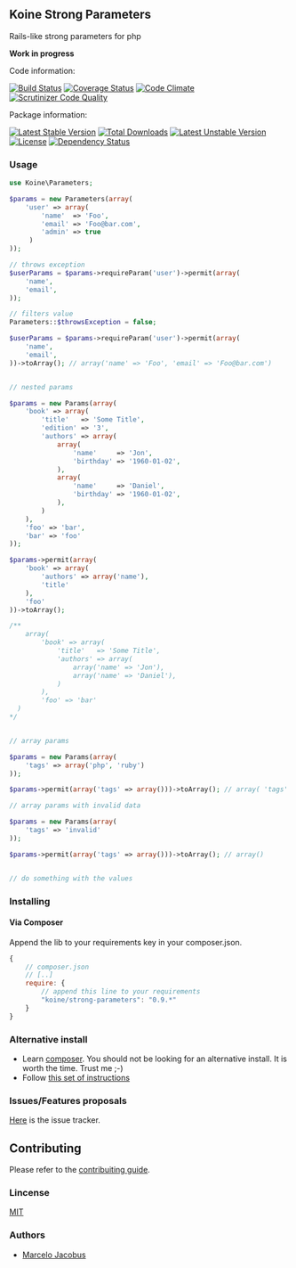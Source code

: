 Koine Strong Parameters
-----------------

Rails-like strong parameters for php

**Work in progress**

Code information:

[![Build Status](https://travis-ci.org/koinephp/StrongParameters.png?branch=master)](https://travis-ci.org/koinephp/StrongParameters)
[![Coverage Status](https://coveralls.io/repos/koinephp/StrongParameters/badge.png?branch=master)](https://coveralls.io/r/koinephp/StrongParameters?branch=master)
[![Code Climate](https://codeclimate.com/github/koinephp/StrongParameters.png)](https://codeclimate.com/github/koinephp/StrongParameters)
[![Scrutinizer Code Quality](https://scrutinizer-ci.com/g/koinephp/StrongParameters/badges/quality-score.png?b=master)](https://scrutinizer-ci.com/g/koinephp/StrongParameters/?branch=master)

Package information:

[![Latest Stable Version](https://poser.pugx.org/koine/strong-parameters/v/stable.svg)](https://packagist.org/packages/koine/strong-parameters)
[![Total Downloads](https://poser.pugx.org/koine/strong-parameters/downloads.svg)](https://packagist.org/packages/koine/strong-parameters)
[![Latest Unstable Version](https://poser.pugx.org/koine/strong-parameters/v/unstable.svg)](https://packagist.org/packages/koine/strong-parameters)
[![License](https://poser.pugx.org/koine/strong-parameters/license.svg)](https://packagist.org/packages/koine/strong-parameters)
[![Dependency Status](https://gemnasium.com/koinephp/StrongParameters.png)](https://gemnasium.com/koinephp/StrongParameters)


### Usage

```php
use Koine\Parameters;

$params = new Parameters(array(
    'user' => array(
        'name'  => 'Foo',
        'email' => 'Foo@bar.com',
        'admin' => true
     )
));

// throws exception
$userParams = $params->requireParam('user')->permit(array(
    'name',
    'email',
));

// filters value
Parameters::$throwsException = false;

$userParams = $params->requireParam('user')->permit(array(
    'name',
    'email',
))->toArray(); // array('name' => 'Foo', 'email' => 'Foo@bar.com')


// nested params

$params = new Params(array(
    'book' => array(
        'title'   => 'Some Title',
        'edition' => '3',
        'authors' => array(
            array(
                'name'     => 'Jon',
                'birthday' => '1960-01-02',
            ),
            array(
                'name'     => 'Daniel',
                'birthday' => '1960-01-02',
            ),
        )
    ),
    'foo' => 'bar',
    'bar' => 'foo'
));

$params->permit(array(
    'book' => array(
        'authors' => array('name'),
        'title'
    ),
    'foo'
))->toArray();

/**
    array(
        'book' => array(
            'title'   => 'Some Title',
            'authors' => array(
                array('name' => 'Jon'),
                array('name' => 'Daniel'),
            )
        ),
        'foo' => 'bar'
  )
*/


// array params

$params = new Params(array(
    'tags' => array('php', 'ruby')
));

$params->permit(array('tags' => array()))->toArray(); // array( 'tags' => array('php', 'ruby'))

// array params with invalid data

$params = new Params(array(
    'tags' => 'invalid'
));

$params->permit(array('tags' => array()))->toArray(); // array()


// do something with the values
```

### Installing

#### Via Composer
Append the lib to your requirements key in your composer.json.

```javascript
{
    // composer.json
    // [..]
    require: {
        // append this line to your requirements
        "koine/strong-parameters": "0.9.*"
    }
}
```

### Alternative install
- Learn [composer](https://getcomposer.org). You should not be looking for an alternative install. It is worth the time. Trust me ;-)
- Follow [this set of instructions](#installing-via-composer)

### Issues/Features proposals

[Here](https://github.com/koinephp/StrongParameters/issues) is the issue tracker.

## Contributing

Please refer to the [contribuiting guide](https://github.com/koniephp/StrongParameters/blob/master/CONTRIBUTING.md).

### Lincense
[MIT](MIT-LICENSE)

### Authors

- [Marcelo Jacobus](https://github.com/mjacobus)

